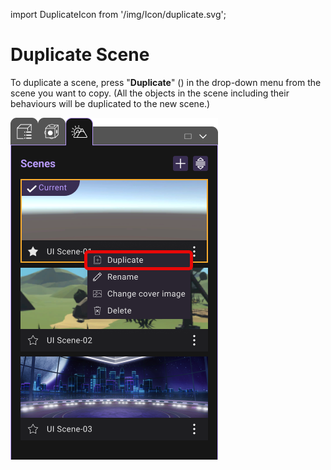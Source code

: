 import DuplicateIcon from '/img/Icon/duplicate.svg';

# Duplicate Scene

To duplicate a scene, press "**Duplicate**" (<DuplicateIcon className="XRCCIcon"/>) in the drop-down menu from the scene you want to copy. (All the objects in the scene including their behaviours will be duplicated to the new scene.)

![](/img/DuplicateScene/DuplicateScene.png)
